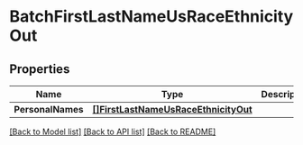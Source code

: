 # BatchFirstLastNameUsRaceEthnicityOut

## Properties
Name | Type | Description | Notes
------------ | ------------- | ------------- | -------------
**PersonalNames** | [**[]FirstLastNameUsRaceEthnicityOut**](FirstLastNameUSRaceEthnicityOut.md) |  | [optional] 

[[Back to Model list]](../README.md#documentation-for-models) [[Back to API list]](../README.md#documentation-for-api-endpoints) [[Back to README]](../README.md)



